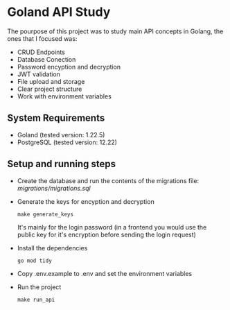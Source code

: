 # Goland API Study

The pourpose of this project was to study main API concepts in Golang, the ones that I focused was:

- CRUD Endpoints
- Database Conection
- Password encyption and decryption
- JWT validation
- File upload and storage
- Clear project structure
- Work with environment variables

## System Requirements
- Goland (tested version: 1.22.5) 
- PostgreSQL (tested version: 12.22)

## Setup and running steps
- Create the database and run the contents of the migrations file: *migrations/migrations.sql*

- Generate the keys for encyption and decryption
    ```
    make generate_keys
    ```
    It's mainly for the login password (in a frontend you would use the public key for it's encryption before sending the login request)

- Install the dependencies
    ```
    go mod tidy
    ```
- Copy .env.example to .env and set the environment variables

- Run the project
    ```
    make run_api
    ```